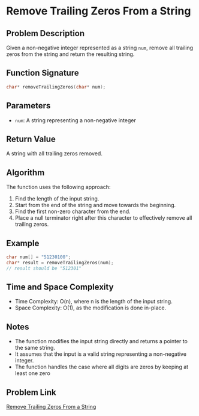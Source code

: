 # Remove Trailing Zeros From a String

## Problem Description

Given a non-negative integer represented as a string `num`, remove all trailing zeros from the string and return the resulting string.

## Function Signature

```c
char* removeTrailingZeros(char* num);
```

## Parameters

- `num`: A string representing a non-negative integer

## Return Value

A string with all trailing zeros removed.

## Algorithm

The function uses the following approach:
1. Find the length of the input string.
2. Start from the end of the string and move towards the beginning.
3. Find the first non-zero character from the end.
4. Place a null terminator right after this character to effectively remove all trailing zeros.

## Example

```c
char num[] = "51230100";
char* result = removeTrailingZeros(num);
// result should be "512301"
```

## Time and Space Complexity

- Time Complexity: O(n), where n is the length of the input string.
- Space Complexity: O(1), as the modification is done in-place.

## Notes

- The function modifies the input string directly and returns a pointer to the same string.
- It assumes that the input is a valid string representing a non-negative integer.
- The function handles the case where all digits are zeros by keeping at least one zero

## Problem Link
[Remove Trailing Zeros From a String](https://leetcode.com/problems/remove-trailing-zeros-from-a-string/)